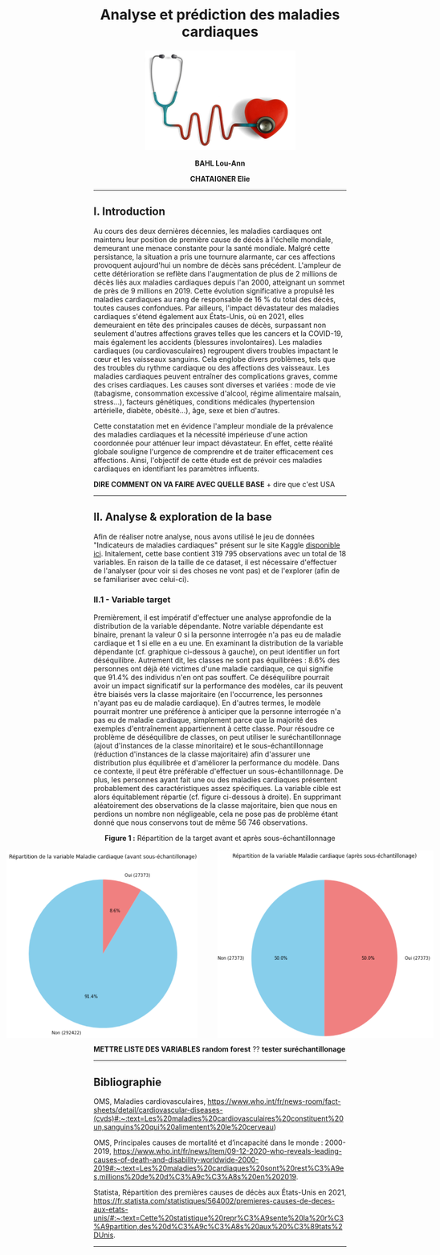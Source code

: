 <h1 align="center">
  <b>Analyse et prédiction des maladies cardiaques</b>
</h1>

<p align="center">
  <img src="images/cardiac_diseases.jpeg" width="300">
</p>

<p align="center">
  <b>BAHL Lou-Ann</b>
</p>
<p align="center">
  <b>CHATAIGNER Elie</b>
</p>

---
## I. Introduction 

Au cours des deux dernières décennies, les maladies cardiaques ont maintenu leur position de première cause de décès à l'échelle mondiale, demeurant une menace constante pour la santé mondiale. Malgré cette persistance, la situation a pris une tournure alarmante, car ces affections provoquent aujourd'hui un nombre de décès sans précédent. L'ampleur de cette détérioration se reflète dans l'augmentation de plus de 2 millions de décès liés aux maladies cardiaques depuis l'an 2000, atteignant un sommet de près de 9 millions en 2019. Cette évolution significative a propulsé les maladies cardiaques au rang de responsable de 16 % du total des décès, toutes causes confondues. Par ailleurs, l'impact dévastateur des maladies cardiaques s'étend également aux États-Unis, où en 2021, elles demeuraient en tête des principales causes de décès, surpassant non seulement d'autres affections graves telles que les cancers et la COVID-19, mais également les accidents (blessures involontaires). Les maladies cardiaques (ou cardiovasculaires) regroupent divers troubles impactant le cœur et les vaisseaux sanguins. Cela englobe divers problèmes, tels que des troubles du rythme cardiaque ou des affections des vaisseaux. Les maladies cardiaques peuvent entraîner des complications graves, comme des crises cardiaques. Les causes sont diverses et variées : mode de vie (tabagisme, consommation excessive d'alcool, régime alimentaire malsain, stress...), facteurs génétiques, conditions médicales (hypertension artérielle, diabète, obésité...), âge, sexe et bien d'autres.

Cette constatation met en évidence l'ampleur mondiale de la prévalence des maladies cardiaques et la nécessité impérieuse d'une action coordonnée pour atténuer leur impact dévastateur. En effet, cette réalité globale souligne l'urgence de comprendre et de traiter efficacement ces affections. Ainsi, l'objectif de cette étude est de prévoir ces maladies cardiaques en identifiant les paramètres influents.

**DIRE COMMENT ON VA FAIRE AVEC QUELLE BASE** + dire que c'est USA

---

## II. Analyse & exploration de la base

Afin de réaliser notre analyse, nous avons utilisé le jeu de données "Indicateurs de maladies cardiaques" présent sur le site Kaggle [disponible ici](https://www.kaggle.com/datasets/kamilpytlak/personal-key-indicators-of-heart-disease). Initalement, cette base contient 319 795 observations avec un total de 18 variables. En raison de la taille de ce dataset, il est nécessaire d'effectuer de l'analyser (pour voir si des choses ne vont pas) et de l'explorer (afin de se familiariser avec celui-ci).

### II.1 - Variable target

Premièrement, il est impératif d'effectuer une analyse approfondie de la distribution de la variable dépendante. Notre variable dépendante est binaire, prenant la valeur 0 si la personne interrogée n'a pas eu de maladie cardiaque et 1 si elle en a eu une. En examinant la distribution de la variable dépendante (cf. graphique ci-dessous à gauche), on peut identifier un fort déséquilibre. Autrement dit, les classes ne sont pas équilibrées : 8.6% des personnes ont déjà été victimes d'une maladie cardiaque, ce qui signifie que 91.4% des individus n'en ont pas souffert. Ce déséquilibre pourrait avoir un impact significatif sur la performance des modèles, car ils peuvent être biaisés vers la classe majoritaire (en l'occurrence, les personnes n'ayant pas eu de maladie cardiaque). En d'autres termes, le modèle pourrait montrer une préférence à anticiper que la personne interrogée n'a pas eu de maladie cardiaque, simplement parce que la majorité des exemples d'entraînement appartiennent à cette classe. Pour résoudre ce problème de déséquilibre de classes, on peut utiliser le suréchantillonnage (ajout d'instances de la classe minoritaire) et le sous-échantillonnage (réduction d'instances de la classe majoritaire) afin d'assurer une distribution plus équilibrée et d'améliorer la performance du modèle. Dans ce contexte, il peut être préférable d'effectuer un sous-échantillonnage. De plus, les personnes ayant fait une ou des maladies cardiaques présentent probablement des caractéristiques assez spécifiques. La variable cible est alors équitablement répartie (cf. figure ci-dessous à droite). En supprimant aléatoirement des observations de la classe majoritaire, bien que nous en perdions un nombre non négligeable, cela ne pose pas de problème étant donné que nous conservons tout de même 56 746 observations.


<div align="center">
  <b>Figure 1 :</b> Répartition de la target avant et après sous-échantillonnage
</div>
&nbsp;&nbsp;
<div style="display: flex; justify-content: center;">
  <img src="images/target1.png" width="380" hspace="20"/>
  <img src="images/target2.png" width="430" hspace="20"/> 
</div>

**METTRE LISTE DES VARIABLES**
**random forest** ??
**tester suréchantillonage**

---

## Bibliographie

OMS, Maladies cardiovasculaires, https://www.who.int/fr/news-room/fact-sheets/detail/cardiovascular-diseases-(cvds)#:~:text=Les%20maladies%20cardiovasculaires%20constituent%20un,sanguins%20qui%20alimentent%20le%20cerveau)

OMS, Principales causes de mortalité et d’incapacité dans le monde : 2000-2019, https://www.who.int/fr/news/item/09-12-2020-who-reveals-leading-causes-of-death-and-disability-worldwide-2000-2019#:~:text=Les%20maladies%20cardiaques%20sont%20rest%C3%A9es,millions%20de%20d%C3%A9c%C3%A8s%20en%202019.

Statista, Répartition des premières causes de décès aux États-Unis en 2021, https://fr.statista.com/statistiques/564002/premieres-causes-de-deces-aux-etats-unis/#:~:text=Cette%20statistique%20repr%C3%A9sente%20la%20r%C3%A9partition,des%20d%C3%A9c%C3%A8s%20aux%20%C3%89tats%2DUnis.

---


